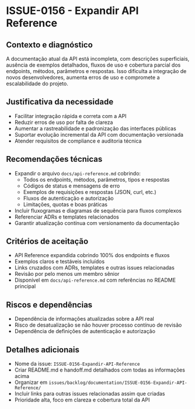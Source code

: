 # ISSUE-0156 - Expandir API Reference

## Contexto e diagnóstico

A documentação atual da API está incompleta, com descrições superficiais, ausência de exemplos detalhados, fluxos de uso e cobertura parcial dos endpoints, métodos, parâmetros e respostas. Isso dificulta a integração de novos desenvolvedores, aumenta erros de uso e compromete a escalabilidade do projeto.

## Justificativa da necessidade

- Facilitar integração rápida e correta com a API
- Reduzir erros de uso por falta de clareza
- Aumentar a rastreabilidade e padronização das interfaces públicas
- Suportar evolução incremental da API com documentação versionada
- Atender requisitos de compliance e auditoria técnica

## Recomendações técnicas

- Expandir o arquivo `docs/api-reference.md` cobrindo:
  - Todos os endpoints, métodos, parâmetros, tipos e respostas
  - Códigos de status e mensagens de erro
  - Exemplos de requisições e respostas (JSON, curl, etc.)
  - Fluxos de autenticação e autorização
  - Limitações, quotas e boas práticas
- Incluir fluxogramas e diagramas de sequência para fluxos complexos
- Referenciar ADRs e templates relacionados
- Garantir atualização contínua com versionamento da documentação

## Critérios de aceitação

- API Reference expandida cobrindo 100% dos endpoints e fluxos
- Exemplos claros e testáveis incluídos
- Links cruzados com ADRs, templates e outras issues relacionadas
- Revisão por pelo menos um membro sênior
- Disponível em `docs/api-reference.md` com referências no README principal

## Riscos e dependências

- Dependência de informações atualizadas sobre a API real
- Risco de desatualização se não houver processo contínuo de revisão
- Dependência de definições de autenticação e autorização

## Detalhes adicionais

- Nome da issue: `ISSUE-0156-Expandir-API-Reference`
- Criar README.md e handoff.md detalhados com todas as informações acima
- Organizar em `issues/backlog/documentation/ISSUE-0156-Expandir-API-Reference/`
- Incluir links para outras issues relacionadas assim que criadas
- Prioridade alta, foco em clareza e cobertura total da API